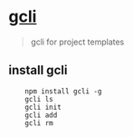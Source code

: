 # [gcli](https://github.com/pndgz/gcli)

> gcli for project templates

## install gcli
        npm install gcli -g
        gcli ls
        gcli init
        gcli add
        gcli rm
